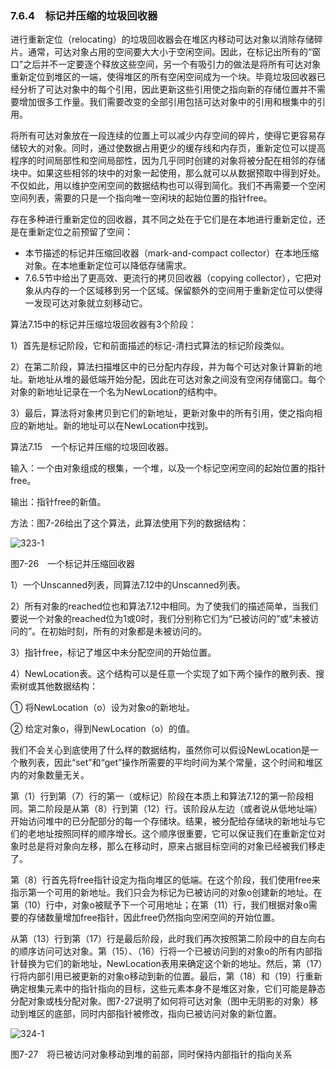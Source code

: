 ### 7.6.4　标记并压缩的垃圾回收器

进行重新定位（relocating）的垃圾回收器会在堆区内移动可达对象以消除存储碎片。通常，可达对象占用的空间要大大小于空闲空间。因此，在标记出所有的“窗口”之后并不一定要逐个释放这些空间，另一个有吸引力的做法是将所有可达对象重新定位到堆区的一端，使得堆区的所有空闲空间成为一个块。毕竟垃圾回收器已经分析了可达对象中的每个引用，因此更新这些引用使之指向新的存储位置并不需要增加很多工作量。我们需要改变的全部引用包括可达对象中的引用和根集中的引用。

将所有可达对象放在一段连续的位置上可以减少内存空间的碎片，使得它更容易存储较大的对象。同时，通过使数据占用更少的缓存线和内存页，重新定位可以提高程序的时间局部性和空间局部性，因为几乎同时创建的对象将被分配在相邻的存储块中。如果这些相邻的块中的对象一起使用，那么就可以从数据预取中得到好处。不仅如此，用以维护空闲空间的数据结构也可以得到简化。我们不再需要一个空闲空间列表，需要的只是一个指向唯一空闲块的起始位置的指针free。

存在多种进行重新定位的回收器，其不同之处在于它们是在本地进行重新定位，还是在重新定位之前预留了空间：

- 本节描述的标记并压缩回收器（mark-and-compact collector）在本地压缩对象。在本地重新定位可以降低存储需求。
- 7.6.5节中给出了更高效、更流行的拷贝回收器（copying collector），它把对象从内存的一个区域移到另一个区域。保留额外的空间用于重新定位可以使得一发现可达对象就立刻移动它。

算法7.15中的标记并压缩垃圾回收器有3个阶段：

1）首先是标记阶段，它和前面描述的标记-清扫式算法的标记阶段类似。

2）在第二阶段，算法扫描堆区中的已分配内存段，并为每个可达对象计算新的地址。新地址从堆的最低端开始分配，因此在可达对象之间没有空闲存储窗口。每个对象的新地址记录在一个名为NewLocation的结构中。

3）最后，算法将对象拷贝到它们的新地址，更新对象中的所有引用，使之指向相应的新地址。新的地址可以在NewLocation中找到。

算法7.15　一个标记并压缩的垃圾回收器。

输入：一个由对象组成的根集，一个堆，以及一个标记空闲空间的起始位置的指针free。

输出：指针free的新值。

方法：图7-26给出了这个算法，此算法使用下列的数据结构：

![323-1](../Images/image04499.jpeg)

图7-26　一个标记并压缩回收器

1）一个Unscanned列表，同算法7.12中的Unscanned列表。

2）所有对象的reached位也和算法7.12中相同。为了使我们的描述简单，当我们要说一个对象的reached位为1或0时，我们分别称它们为“已被访问的”或“未被访问的”。在初始时刻，所有的对象都是未被访问的。

3）指针free，标记了堆区中未分配空间的开始位置。

4）NewLocation表。这个结构可以是任意一个实现了如下两个操作的散列表、搜索树或其他数据结构：

① 将NewLocation（o）设为对象o的新地址。

② 给定对象o，得到NewLocation（o）的值。

我们不会关心到底使用了什么样的数据结构，虽然你可以假设NewLocation是一个散列表，因此“set”和“get”操作所需要的平均时间为某个常量，这个时间和堆区内的对象数量无关。

第（1）行到第（7）行的第一（或标记）阶段在本质上和算法7.12的第一阶段相同。第二阶段是从第（8）行到第（12）行。该阶段从左边（或者说从低地址端）开始访问堆中的已分配部分的每一个存储块。结果，被分配给存储块的新地址与它们的老地址按照同样的顺序增长。这个顺序很重要，它可以保证我们在重新定位对象时总是将对象向左移，那么在移动时，原来占据目标空间的对象已经被我们移走了。

第（8）行首先将free指针设定为指向堆区的低端。在这个阶段，我们使用free来指示第一个可用的新地址。我们只会为标记为已被访问的对象o创建新的地址。在第（10）行中，对象o被赋予下一个可用地址；在第（11）行，我们根据对象o需要的存储数量增加free指针，因此free仍然指向空闲空间的开始位置。

从第（13）行到第（17）行是最后阶段，此时我们再次按照第二阶段中的自左向右的顺序访问可达对象。第（15）、（16）行将一个已被访问到的对象o的所有内部指针替换为它们的新地址，NewLocation表用来确定这个新的地址。然后，第（17）行将内部引用已被更新的对象o移动到新的位置。最后，第（18）和（19）行重新确定根集元素中的指针指向的目标，这些元素本身不是堆区对象，它们可能是静态分配对象或栈分配对象。图7-27说明了如何将可达对象（图中无阴影的对象）移动到堆区的底部，同时内部指针被修改，指向已被访问对象的新位置。

![324-1](../Images/image04500.jpeg)

图7-27　将已被访问对象移动到堆的前部，同时保持内部指针的指向关系